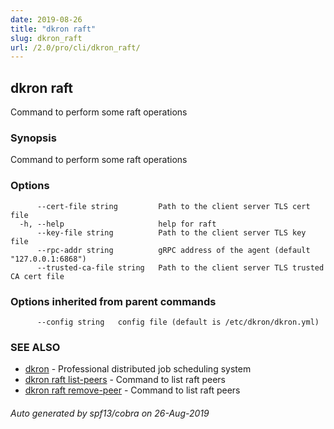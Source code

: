 ```yaml
---
date: 2019-08-26
title: "dkron raft"
slug: dkron_raft
url: /2.0/pro/cli/dkron_raft/
---
```

## dkron raft

Command to perform some raft operations

### Synopsis

Command to perform some raft operations

### Options

```
      --cert-file string         Path to the client server TLS cert file
  -h, --help                     help for raft
      --key-file string          Path to the client server TLS key file
      --rpc-addr string          gRPC address of the agent (default "127.0.0.1:6868")
      --trusted-ca-file string   Path to the client server TLS trusted CA cert file
```

### Options inherited from parent commands

```
      --config string   config file (default is /etc/dkron/dkron.yml)
```

### SEE ALSO

* [dkron](/docs/v2/cli/dkron/)	 - Professional distributed job scheduling system
* [dkron raft list-peers](/docs/v2/cli/dkron_raft_list-peers/)	 - Command to list raft peers
* [dkron raft remove-peer](/docs/v2/cli/dkron_raft_remove-peer/)	 - Command to list raft peers

###### Auto generated by spf13/cobra on 26-Aug-2019
